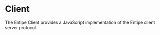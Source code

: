 [//]: # (-*- ispell-local-dictionary: "american" -*-)

Client
======

The Entipe Client provides a JavaScript implementation of the Entipe
client server protocol.
